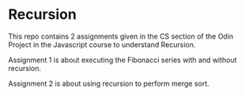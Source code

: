 # Recursion
This repo contains 2 assignments given in the CS section of the Odin Project in the Javascript course to understand Recursion.

Assignment 1 is about executing the Fibonacci series with and without recursion.

Assignment 2 is about using recursion to perform merge sort.